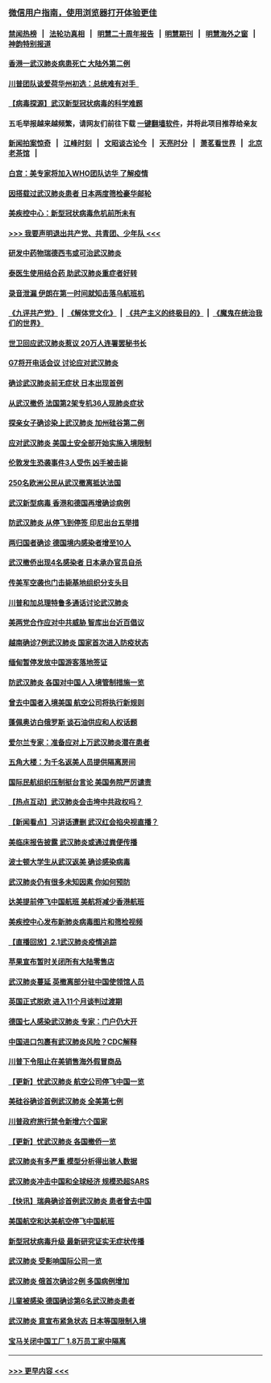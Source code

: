### [微信用户指南，使用浏览器打开体验更佳](https://github.com/gfw-breaker/banned-news1/blob/master/indexes/wechat-guide.md?t=0)
#### [禁闻热榜](热点新闻.md?t=0)  &nbsp;&nbsp;|&nbsp;&nbsp; [法轮功真相](https://github.com/gfw-breaker/truth/blob/master/README.md?t=0) &nbsp;&nbsp;|&nbsp;&nbsp; [明慧二十周年报告](https://github.com/gfw-breaker/mh-reports/blob/master/README.md?t=0) &nbsp;&nbsp;|&nbsp;&nbsp;[明慧期刊](https://github.com/gfw-breaker/mh-qikan) &nbsp;&nbsp;|&nbsp;&nbsp; [明慧海外之窗](https://github.com/gfw-breaker/mh-news/blob/master/README.md?t=0) &nbsp;&nbsp;|&nbsp;&nbsp; [神韵特别报道](https://github.com/gfw-breaker/mh-news/blob/master/shenyun.md?t=0)
#### [香港一武汉肺炎病患死亡 大陆外第二例](../pages/nsc418/n11843026.md?t=02041333) 
#### [川普团队谈爱荷华州初选：总统难有对手  ](../pages/nsc418/n11842867.md?t=02041333) 
#### [【病毒探源】武汉新型冠状病毒的科学难题](../pages/nsc418/n11842176.md?t=02041333) 
#### 五毛举报越来越频繁，请网友们前往下载 [一键翻墙软件](https://github.com/gfw-breaker/ssr-accounts)，并将此项目推荐给亲友
#### [新闻拍案惊奇](https://github.com/gfw-breaker/banned-news1/blob/master/pages/link4.md) &nbsp;&nbsp;|&nbsp;&nbsp; [江峰时刻](https://github.com/gfw-breaker/banned-news1/blob/master/pages/link4.md) &nbsp;&nbsp;|&nbsp;&nbsp; [文昭谈古论今](https://github.com/gfw-breaker/banned-news1/blob/master/pages/link4.md) &nbsp;&nbsp;|&nbsp;&nbsp; [天亮时分](https://github.com/gfw-breaker/banned-news1/blob/master/pages/link4.md) &nbsp;&nbsp;|&nbsp;&nbsp; [萧茗看世界](https://github.com/gfw-breaker/banned-news1/blob/master/pages/link4.md) &nbsp;&nbsp;|&nbsp;&nbsp; [北京老茶馆](https://github.com/gfw-breaker/banned-news1/blob/master/pages/link4.md) &nbsp;&nbsp;|&nbsp;&nbsp; 
#### [白宫：美专家将加入WHO团队访华 了解疫情](../pages/nsc418/n11842198.md?t=02041333) 
#### [因搭载过武汉肺炎患者 日本两度筛检豪华邮轮](../pages/nsc418/n11842447.md?t=02041333) 
#### [美疾控中心：新型冠状病毒危机前所未有](../pages/nsc418/n11842406.md?t=02041333) 
#### [>>> 我要声明退出共产党、共青团、少年队 <<<](https://github.com/begood0513/goodnews/blob/master/quit/letter.md) 
#### [研发中药物瑞德西韦或可治武汉肺炎](../pages/nsc418/n11842100.md?t=02041333) 
#### [泰医生使用结合药 助武汉肺炎重症者好转](../pages/nsc418/n11842096.md?t=02041333) 
#### [录音泄漏 伊朗在第一时间就知击落乌航班机](../pages/nsc418/n11842002.md?t=02041333) 
#### [《九评共产党》](https://github.com/begood0513/9ping.md/blob/master/README.md) &nbsp;|&nbsp; [《解体党文化》](../../../../jtdwh.md/blob/master/README.md)  &nbsp;|&nbsp; [《共产主义的终极目的》](../../../../gczydzjmd.md/blob/master/README.md) &nbsp;|&nbsp; [《魔鬼在统治我们的世界》](../../../../mgztzwmdsj.md/blob/master/README.md) 
#### [世卫回应武汉肺炎惹议 20万人连署罢秘书长](../pages/nsc418/n11841664.md?t=02041333) 
#### [G7将开电话会议 讨论应对武汉肺炎](../pages/nsc418/n11841658.md?t=02041333) 
#### [确诊武汉肺炎前无症状 日本出现首例](../pages/nsc418/n11841567.md?t=02041333) 
#### [从武汉撤侨 法国第2架专机36人现肺炎症状](../pages/nsc418/n11841382.md?t=02041333) 
#### [探亲女子确诊染上武汉肺炎 加州硅谷第二例](../pages/nsc418/n11839784.md?t=02041333) 
#### [应对武汉肺炎 美国土安全部开始实施入境限制](../pages/nsc418/n11839729.md?t=02041333) 
#### [伦敦发生恐袭事件3人受伤 凶手被击毙](../pages/nsc418/n11839442.md?t=02041333) 
#### [250名欧洲公民从武汉撤离抵达法国](../pages/nsc418/n11839438.md?t=02041333) 
#### [武汉新型病毒 香港和德国再增确诊病例](../pages/nsc418/n11839381.md?t=02041333) 
#### [防武汉肺炎 从停飞到停签 印尼出台五举措](../pages/nsc418/n11839282.md?t=02041333) 
#### [两归国者确诊 德国境内感染者增至10人](../pages/nsc418/n11839164.md?t=02041333) 
#### [武汉撤侨出现4名感染者 日本承办官员自杀](../pages/nsc418/n11839044.md?t=02041333) 
#### [传美军空袭也门击毙基地组织分支头目](../pages/nsc418/n11839210.md?t=02041333) 
#### [川普和加总理特鲁多通话讨论武汉肺炎](../pages/nsc418/n11839128.md?t=02041333) 
#### [美两党合作应对中共威胁 智库出台近百倡议](../pages/nsc418/n11838437.md?t=02041333) 
#### [越南确诊7例武汉肺炎 国家首次进入防疫状态](../pages/nsc418/n11838860.md?t=02041333) 
#### [缅甸暂停发放中国游客落地签证](../pages/nsc418/n11838730.md?t=02041333) 
#### [防武汉肺炎 各国对中国人入境管制措施一览](../pages/nsc418/n11838726.md?t=02041333) 
#### [曾去中国者入境美国 航空公司将执行新规则](../pages/nsc418/n11838375.md?t=02041333) 
#### [蓬佩奥访白俄罗斯 谈石油供应和人权话题](../pages/nsc418/n11838242.md?t=02041333) 
#### [爱尔兰专家：准备应对上万武汉肺炎潜在患者](../pages/nsc418/n11837978.md?t=02041333) 
#### [五角大楼：为千名返美人员提供隔离房间](../pages/nsc418/n11837831.md?t=02041333) 
#### [国际民航组织压制挺台言论 美国务院严厉谴责](../pages/nsc418/n11837791.md?t=02041333) 
#### [【热点互动】武汉肺炎会击垮中共政权吗？](../pages/nsc418/n11837779.md?t=02041333) 
#### [【新闻看点】习讲话遭删 武汉红会掐央视直播？](../pages/nsc418/n11837573.md?t=02041333) 
#### [美临床报告披露 武汉肺炎或通过粪便传播](../pages/nsc418/n11837626.md?t=02041333) 
#### [波士顿大学生从武汉返美 确诊感染病毒](../pages/nsc418/n11837580.md?t=02041333) 
#### [武汉肺炎仍有很多未知因素 你如何预防](../pages/nsc418/n11837666.md?t=02041333) 
#### [达美提前停飞中国航班 美航将减少香港航班](../pages/nsc418/n11837649.md?t=02041333) 
#### [美疾控中心发布新肺炎病毒图片和筛检视频](../pages/nsc418/n11837491.md?t=02041333) 
#### [【直播回放】2.1武汉肺炎疫情追踪](../pages/nsc418/n11837232.md?t=02041333) 
#### [苹果宣布暂时关闭所有大陆零售店](../pages/nsc418/n11837097.md?t=02041333) 
#### [武汉肺炎蔓延 英撤离部分驻中国使领馆人员](../pages/nsc418/n11837061.md?t=02041333) 
#### [英国正式脱欧 进入11个月谈判过渡期](../pages/nsc418/n11836911.md?t=02041333) 
#### [德国七人感染武汉肺炎 专家：门户仍大开](../pages/nsc418/n11836344.md?t=02041333) 
#### [中国进口包裹有武汉肺炎风险？CDC解释](../pages/nsc418/n11836321.md?t=02041333) 
#### [川普下令阻止在美销售海外假冒商品](../pages/nsc418/n11836261.md?t=02041333) 
#### [【更新】忧武汉肺炎 航空公司停飞中国一览](../pages/nsc418/n11835931.md?t=02041333) 
#### [美硅谷确诊首例武汉肺炎 全美第七例](../pages/nsc418/n11836093.md?t=02041333) 
#### [川普政府旅行禁令新增六个国家](../pages/nsc418/n11836083.md?t=02041333) 
#### [【更新】忧武汉肺炎 各国撤侨一览](../pages/nsc418/n11835673.md?t=02041333) 
#### [武汉肺炎有多严重 模型分析得出骇人数据](../pages/nsc418/n11835829.md?t=02041333) 
#### [武汉肺炎冲击中国和全球经济 规模恐超SARS](../pages/nsc418/n11835652.md?t=02041333) 
#### [【快讯】瑞典确诊首例武汉肺炎 患者曾去中国](../pages/nsc418/n11835675.md?t=02041333) 
#### [美国航空和达美航空停飞中国航班](../pages/nsc418/n11835567.md?t=02041333) 
#### [新型冠状病毒升级 最新研究证实无症状传播](../pages/nsc418/n11835589.md?t=02041333) 
#### [武汉肺炎 受影响国际公司一览](../pages/nsc418/n11835538.md?t=02041333) 
#### [武汉肺炎 俄首次确诊2例 多国病例增加](../pages/nsc418/n11835295.md?t=02041333) 
#### [儿童被感染 德国确诊第6名武汉肺炎患者](../pages/nsc418/n11835338.md?t=02041333) 
#### [武汉肺炎 意宣布紧急状态 日本等国限制入境](../pages/nsc418/n11835062.md?t=02041333) 
#### [宝马关闭中国工厂 1.8万员工家中隔离](../pages/nsc418/n11835128.md?t=02041333) 

----
#### [ >>> 更早内容 <<< ](../indexes/nsc418-earlier.md)
